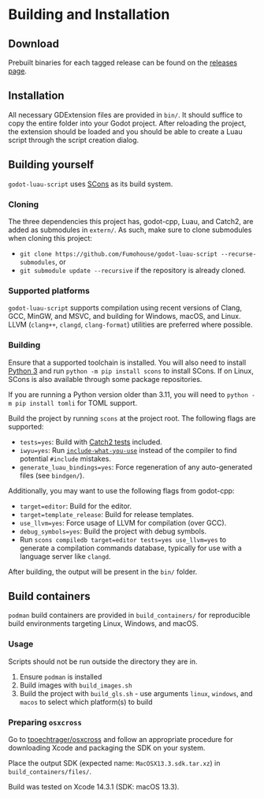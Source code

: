 # Building and Installation

## Download

Prebuilt binaries for each tagged release can be found on the [releases
page](https://codeberg.org/ksk/godot-luau-script/releases).

## Installation

All necessary GDExtension files are provided in `bin/`. It should suffice to
copy the entire folder into your Godot project. After reloading the project, the
extension should be loaded and you should be able to create a Luau script
through the script creation dialog.

## Building yourself

`godot-luau-script` uses [SCons](https://scons.org/) as its build system.

### Cloning

The three dependencies this project has, godot-cpp, Luau, and Catch2, are added
as submodules in `extern/`. As such, make sure to clone submodules when cloning
this project:

- `git clone https://github.com/Fumohouse/godot-luau-script
  --recurse-submodules`, or
- `git submodule update --recursive` if the repository is already cloned.

### Supported platforms

`godot-luau-script` supports compilation using recent versions of Clang, GCC,
MinGW, and MSVC, and building for Windows, macOS, and Linux. LLVM (`clang++`,
`clangd`, `clang-format`) utilities are preferred where possible.

### Building

Ensure that a supported toolchain is installed. You will also need to install
[Python 3](https://www.python.org/) and run `python -m pip install scons` to
install SCons. If on Linux, SCons is also available through some package
repositories.

If you are running a Python version older than 3.11, you will need to
`python -m pip install tomli` for TOML support.

Build the project by running `scons` at the project root. The following flags
are supported:

- `tests=yes`: Build with [Catch2 tests](../development/tests.md) included.
- `iwyu=yes`: Run [`include-what-you-use`](https://github.com/include-what-you-use/include-what-you-use)
  instead of the compiler to find potential `#include` mistakes.
- `generate_luau_bindings=yes`: Force regeneration of any auto-generated files
  (see `bindgen/`).

Additionally, you may want to use the following flags from godot-cpp:

- `target=editor`: Build for the editor.
- `target=template_release`: Build for release templates.
- `use_llvm=yes`: Force usage of LLVM for compilation (over GCC).
- `debug_symbols=yes`: Build the project with debug symbols.
- Run `scons compiledb target=editor tests=yes use_llvm=yes` to generate a
  compilation commands database, typically for use with a language server like
  `clangd`.

After building, the output will be present in the `bin/` folder.

## Build containers

`podman` build containers are provided in `build_containers/` for reproducible
build environments targeting Linux, Windows, and macOS.

### Usage

Scripts should not be run outside the directory they are in.

1. Ensure `podman` is installed
2. Build images with `build_images.sh`
3. Build the project with `build_gls.sh` - use arguments `linux`, `windows`, and
   `macos` to select which platform(s) to build

### Preparing `osxcross`

Go to
[tpoechtrager/osxcross](https://github.com/tpoechtrager/osxcross/tree/master)
and follow an appropriate procedure for downloading Xcode and packaging the SDK
on your system.

Place the output SDK (expected name: `MacOSX13.3.sdk.tar.xz`) in
`build_containers/files/`.

Build was tested on Xcode 14.3.1 (SDK: macOS 13.3).
